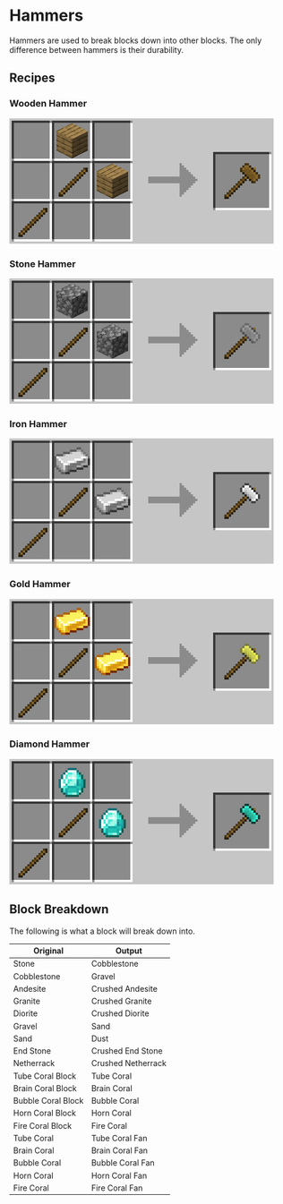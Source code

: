 Hammers
=======
Hammers are used to break blocks down into other blocks. The only difference between hammers is their durability.

Recipes
-------
### Wooden Hammer
![](images/recipes/hammer_wood.png)

### Stone Hammer
![](images/recipes/hammer_stone.png)

### Iron Hammer
![](images/recipes/hammer_iron.png)

### Gold Hammer
![](images/recipes/hammer_gold.png)

### Diamond Hammer
![](images/recipes/hammer_diamond.png)

Block Breakdown
---------------
The following is what a block will break down into.

| Original    | Output             |
|-------------|--------------------|
| Stone       | Cobblestone        |
| Cobblestone | Gravel             |
| Andesite    | Crushed Andesite   |
| Granite     | Crushed Granite    |
| Diorite     | Crushed Diorite    |
| Gravel      | Sand               |
| Sand        | Dust               |
| End Stone   | Crushed End Stone  |
| Netherrack  | Crushed Netherrack |
| Tube Coral Block | Tube Coral |
| Brain Coral Block | Brain Coral |
| Bubble Coral Block | Bubble Coral |
| Horn Coral Block | Horn Coral |
| Fire Coral Block | Fire Coral |
| Tube Coral | Tube Coral Fan |
| Brain Coral | Brain Coral Fan |
| Bubble Coral | Bubble Coral Fan |
| Horn Coral | Horn Coral Fan |
| Fire Coral | Fire Coral Fan |